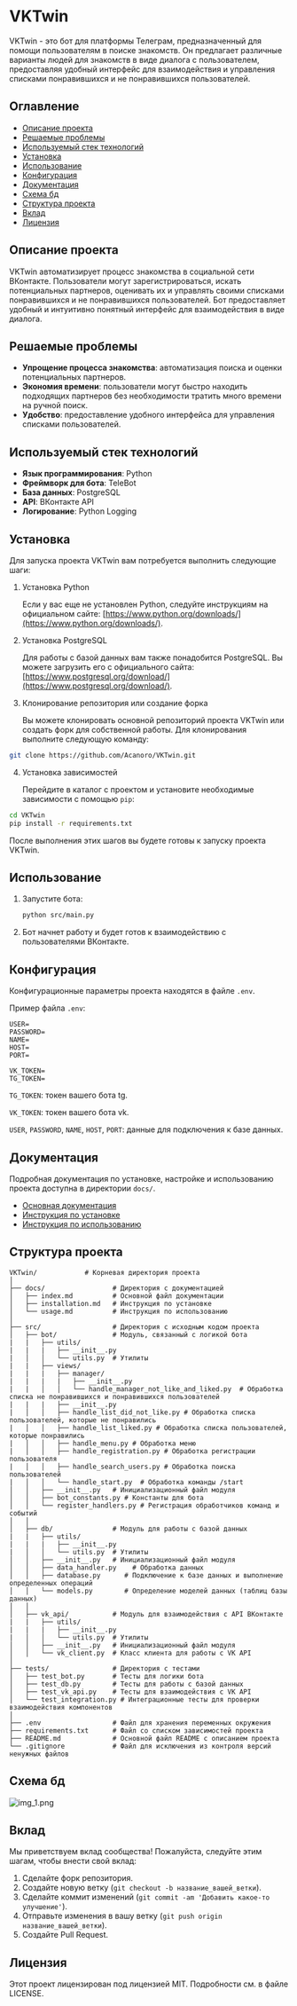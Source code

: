 # VKTwin

VKTwin - это бот для платформы Телеграм, предназначенный для помощи пользователям в поиске знакомств. Он предлагает
различные варианты людей для знакомств в виде диалога с пользователем, предоставляя удобный интерфейс для взаимодействия
и управления списками понравившихся и не понравившихся пользователей.

## Оглавление

- [Описание проекта](#описание-проекта)
- [Решаемые проблемы](#решаемые-проблемы)
- [Используемый стек технологий](#используемый-стек-технологий)
- [Установка](#установка)
- [Использование](#использование)
- [Конфигурация](#конфигурация)
- [Документация](#Документация)
- [Схема бд](#Схема-бд)
- [Структура проекта](#структура-проекта)
- [Вклад](#вклад)
- [Лицензия](#лицензия)

## Описание проекта

VKTwin автоматизирует процесс знакомства в социальной сети ВКонтакте. Пользователи могут зарегистрироваться, искать
потенциальных партнеров, оценивать их и управлять своими списками понравившихся и не понравившихся пользователей. Бот
предоставляет удобный и интуитивно понятный интерфейс для взаимодействия в виде диалога.

## Решаемые проблемы

- **Упрощение процесса знакомства**: автоматизация поиска и оценки потенциальных партнеров.
- **Экономия времени**: пользователи могут быстро находить подходящих партнеров без необходимости тратить много времени
  на ручной поиск.
- **Удобство**: предоставление удобного интерфейса для управления списками пользователей.

## Используемый стек технологий

- **Язык программирования**: Python
- **Фреймворк для бота**: TeleBot
- **База данных**: PostgreSQL
- **API**: ВКонтакте API
- **Логирование**: Python Logging

## Установка

Для запуска проекта VKTwin вам потребуется выполнить следующие шаги:

1. Установка Python

   Если у вас еще не установлен Python, следуйте инструкциям на официальном
   сайте: [https://www.python.org/downloads/](https://www.python.org/downloads/).

2. Установка PostgreSQL

   Для работы с базой данных вам также понадобится PostgreSQL. Вы можете загрузить его с официального
   сайта: [https://www.postgresql.org/download/](https://www.postgresql.org/download/).

3. Клонирование репозитория или создание форка

   Вы можете клонировать основной репозиторий проекта VKTwin или создать форк для собственной работы. Для клонирования
   выполните следующую команду:

```bash
git clone https://github.com/Acanoro/VKTwin.git
```

4. Установка зависимостей

   Перейдите в каталог с проектом и установите необходимые зависимости с помощью `pip`:

```bash
cd VKTwin
pip install -r requirements.txt
```

После выполнения этих шагов вы будете готовы к запуску проекта VKTwin.

## Использование

1. Запустите бота:

    ```bash
    python src/main.py
    ```

2. Бот начнет работу и будет готов к взаимодействию с пользователями ВКонтакте.

## Конфигурация

Конфигурационные параметры проекта находятся в файле `.env`.

Пример файла `.env`:

```dotenv
USER=
PASSWORD=
NAME=
HOST=
PORT=

VK_TOKEN=
TG_TOKEN=
```

`TG_TOKEN`: токен вашего бота tg.

`VK_TOKEN`: токен вашего бота vk.

`USER`, `PASSWORD`, `NAME`, `HOST`, `PORT`: данные для подключения к базе данных.

## Документация

Подробная документация по установке, настройке и использованию проекта доступна в директории `docs/`.

- [Основная документация](docs/index.md)
- [Инструкция по установке](docs/installation.md)
- [Инструкция по использованию](docs/usage.md)

## Структура проекта

```
VKTwin/            # Корневая директория проекта
│
├── docs/                 # Директория с документацией
│   ├── index.md          # Основной файл документации
│   ├── installation.md   # Инструкция по установке
│   └── usage.md          # Инструкция по использованию
│
├── src/                  # Директория с исходным кодом проекта
│   ├── bot/              # Модуль, связанный с логикой бота
|   |   ├── utils/
|   |   |   ├── __init__.py
|   │   │   └── utils.py  # Утилиты
|   |   ├── views/
|   |   |   ├── manager/
|   |   |   |   ├── __init__.py
|   |   │   │   └── handle_manager_not_like_and_liked.py  # Обработка списка не понравившихся и понравившихся пользователей
|   |   |   ├── __init__.py
|   │   │   ├── handle_list_did_not_like.py # Обработка списка пользователей, которые не понравились
|   │   │   ├── handle_list_liked.py # Обработка списка пользователей, которые понравились
|   │   │   ├── handle_menu.py # Обработка меню
|   │   │   ├── handle_registration.py # Обработка регистрации пользователя
|   │   │   ├── handle_search_users.py # Обработка поиска пользователей
|   │   │   └── handle_start.py  # Обработка команды /start
│   │   ├── __init__.py   # Инициализационный файл модуля
│   │   ├── bot_constants.py # Константы для бота
│   │   └── register_handlers.py # Регистрация обработчиков команд и событий 
│   │
│   ├── db/               # Модуль для работы с базой данных
|   |   ├── utils/
|   |   |   ├── __init__.py
|   │   │   └── utils.py  # Утилиты
│   │   ├── __init__.py   # Инициализационный файл модуля
│   │   ├── data_handler.py    # Обработка данных
│   │   ├── database.py      # Подключение к базе данных и выполнение определенных операций
│   │   └── models.py        # Определение моделей данных (таблиц базы данных)
│   │
│   ├── vk_api/           # Модуль для взаимодействия с API ВКонтакте
|   |   ├── utils/
|   |   |   ├── __init__.py
|   │   │   └── utils.py  # Утилиты
│   │   ├── __init__.py   # Инициализационный файл модуля
│   │   └── vk_client.py  # Класс клиента для работы с VK API
│
├── tests/                # Директория с тестами
│   ├── test_bot.py       # Тесты для логики бота
│   ├── test_db.py        # Тесты для работы с базой данных
│   ├── test_vk_api.py    # Тесты для взаимодействия с VK API
│   └── test_integration.py # Интеграционные тесты для проверки взаимодействия компонентов
│
├── .env                  # Файл для хранения переменных окружения
├── requirements.txt      # Файл со списком зависимостей проекта
├── README.md             # Основной файл README с описанием проекта
└── .gitignore            # Файл для исключения из контроля версий ненужных файлов    
```

## Схема бд

![img_1.png](img_1.png)

## Вклад

Мы приветствуем вклад сообщества! Пожалуйста, следуйте этим шагам, чтобы внести свой вклад:

1. Сделайте форк репозитория.
2. Создайте новую ветку (`git checkout -b название_вашей_ветки`).
3. Сделайте коммит изменений (`git commit -am 'Добавить какое-то улучшение'`).
4. Отправьте изменения в вашу ветку (`git push origin название_вашей_ветки`).
5. Создайте Pull Request.

## Лицензия

Этот проект лицензирован под лицензией MIT. Подробности см. в файле LICENSE.